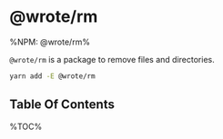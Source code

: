 # @wrote/rm

%NPM: @wrote/rm%

`@wrote/rm` is a package to remove files and directories.

```sh
yarn add -E @wrote/rm
```

## Table Of Contents

%TOC%
